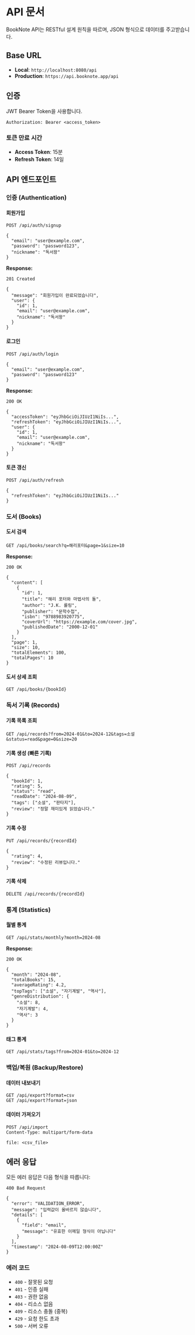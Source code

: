 # API 문서

BookNote API는 RESTful 설계 원칙을 따르며, JSON 형식으로 데이터를 주고받습니다.

## Base URL
- **Local**: `http://localhost:8080/api`
- **Production**: `https://api.booknote.app/api`

## 인증

JWT Bearer Token을 사용합니다.

```http
Authorization: Bearer <access_token>
```

### 토큰 만료 시간
- **Access Token**: 15분
- **Refresh Token**: 14일

## API 엔드포인트

### 인증 (Authentication)

#### 회원가입
```http
POST /api/auth/signup

{
  "email": "user@example.com",
  "password": "password123",
  "nickname": "독서왕"
}
```

**Response:**
```http
201 Created

{
  "message": "회원가입이 완료되었습니다",
  "user": {
    "id": 1,
    "email": "user@example.com", 
    "nickname": "독서왕"
  }
}
```

#### 로그인
```http
POST /api/auth/login

{
  "email": "user@example.com",
  "password": "password123"
}
```

**Response:**
```http
200 OK

{
  "accessToken": "eyJhbGciOiJIUzI1NiIs...",
  "refreshToken": "eyJhbGciOiJIUzI1NiIs...",
  "user": {
    "id": 1,
    "email": "user@example.com",
    "nickname": "독서왕"
  }
}
```

#### 토큰 갱신
```http
POST /api/auth/refresh

{
  "refreshToken": "eyJhbGciOiJIUzI1NiIs..."
}
```

### 도서 (Books)

#### 도서 검색
```http
GET /api/books/search?q=해리포터&page=1&size=10
```

**Response:**
```http
200 OK

{
  "content": [
    {
      "id": 1,
      "title": "해리 포터와 마법사의 돌",
      "author": "J.K. 롤링",
      "publisher": "문학수첩",
      "isbn": "9788983920775",
      "coverUrl": "https://example.com/cover.jpg",
      "publishedDate": "2000-12-01"
    }
  ],
  "page": 1,
  "size": 10,
  "totalElements": 100,
  "totalPages": 10
}
```

#### 도서 상세 조회
```http
GET /api/books/{bookId}
```

### 독서 기록 (Records)

#### 기록 목록 조회
```http
GET /api/records?from=2024-01&to=2024-12&tags=소설&status=read&page=0&size=20
```

#### 기록 생성 (빠른 기록)
```http
POST /api/records

{
  "bookId": 1,
  "rating": 5,
  "status": "read",
  "readDate": "2024-08-09",
  "tags": ["소설", "판타지"],
  "review": "정말 재미있게 읽었습니다."
}
```

#### 기록 수정
```http
PUT /api/records/{recordId}

{
  "rating": 4,
  "review": "수정된 리뷰입니다."
}
```

#### 기록 삭제
```http
DELETE /api/records/{recordId}
```

### 통계 (Statistics)

#### 월별 통계
```http
GET /api/stats/monthly?month=2024-08
```

**Response:**
```http
200 OK

{
  "month": "2024-08",
  "totalBooks": 15,
  "averageRating": 4.2,
  "topTags": ["소설", "자기계발", "역사"],
  "genreDistribution": {
    "소설": 8,
    "자기계발": 4,
    "역사": 3
  }
}
```

#### 태그 통계
```http
GET /api/stats/tags?from=2024-01&to=2024-12
```

### 백업/복원 (Backup/Restore)

#### 데이터 내보내기
```http
GET /api/export?format=csv
GET /api/export?format=json
```

#### 데이터 가져오기
```http
POST /api/import
Content-Type: multipart/form-data

file: <csv_file>
```

## 에러 응답

모든 에러 응답은 다음 형식을 따릅니다:

```http
400 Bad Request

{
  "error": "VALIDATION_ERROR",
  "message": "입력값이 올바르지 않습니다",
  "details": [
    {
      "field": "email",
      "message": "유효한 이메일 형식이 아닙니다"
    }
  ],
  "timestamp": "2024-08-09T12:00:00Z"
}
```

### 에러 코드
- `400` - 잘못된 요청
- `401` - 인증 실패
- `403` - 권한 없음
- `404` - 리소스 없음
- `409` - 리소스 충돌 (중복)
- `429` - 요청 한도 초과
- `500` - 서버 오류